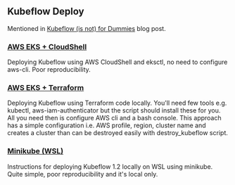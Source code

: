 ## Kubeflow Deploy

Mentioned in [Kubeflow (is not) for Dummies](https://mtszkw.substack.com/p/kubeflow-is-not-for-dummies) blog post.

### [AWS EKS + CloudShell](aws-cloudshell/)

Deploying Kubeflow using AWS CloudShell and eksctl, no need to configure aws-cli. Poor reproducibility.

### [AWS EKS + Terraform](aws-terraform/)

Deploying Kubeflow using Terraform code locally. You'll need few tools e.g. kubectl, aws-iam-authenticator but the script should install these for you. All you need then is configure AWS cli and a bash console. This approach has a simple configuration i.e. AWS profile, region, cluster name and creates a cluster than can be destroyed easily with destroy_kubeflow script.

### [Minikube (WSL)](minikube/)

Instructions for deploying Kubeflow 1.2 locally on WSL using minikube. Quite simple, poor reproducibility and it's local only.
